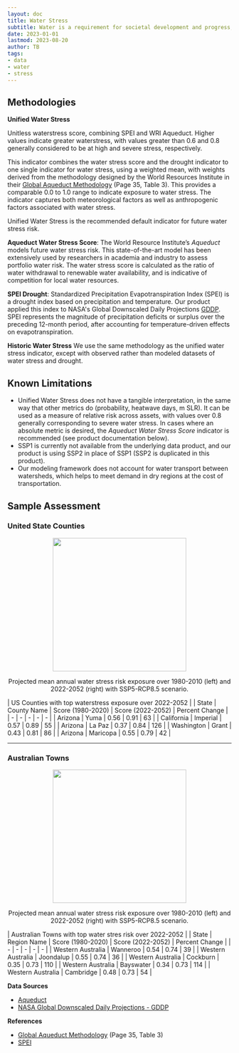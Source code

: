 ```yaml
---
layout: doc
title: Water Stress
subtitle: Water is a requirement for societal development and progress, and its availability plays a critical role across a wide variety of activities.  This includes food security, human health, electricity generation, manufacturing and mining. Changing water availability due to climate change, coupled with increasing demand from population growth and economic activity, will have substantial impacts across the globe. Rigorous, high resolution water supply and demand data is therefore needed to enable assessment of water risk exposure, both directly and throughout supply chains. Projections of future water availability can help companies and investors prepare for the complex economic and social challenges related to water stress.
date: 2023-01-01
lastmod: 2023-08-20
author: TB
tags:
- data
- water
- stress
---
```


## Methodologies
**Unified Water Stress** 

Unitless waterstress score, combining SPEI and WRI Aqueduct.  Higher values indicate greater waterstress, with values greater than 0.6 and 0.8 generally considered to be at high and severe stress, respectively.

This indicator combines the water stress score and the drought indicator to one single indicator for water stress, using a weighted mean, with weights derived from the methodology designed by the World Resources Institute in their [Global Aqueduct Methodology](https://doi.org/10.46830/writn.18.00146) (Page 35, Table 3). This provides a comparable 0.0 to 1.0 range to indicate exposure to water stress. The indicator captures both meteorological factors as well as anthropogenic factors associated with water stress.

Unified Water Stress is the recommended default indicator for future water stress risk.

**Aqueduct Water Stress Score**: The World Resource Institute’s <i>Aqueduct</i> models future water stress risk. This state-of-the-art model has been extensively used by researchers in academia and industry to assess portfolio water risk. The water stress score is calculated as the ratio of water withdrawal to renewable water availability, and is indicative of competition for local water resources. 

**SPEI Drought**: Standardized Precipitation Evapotranspiration Index (SPEI) is a drought index based on precipitation and temperature.  Our product applied this index to NASA's Global Downscaled Daily Projections [GDDP](https://www.nasa.gov/nex/gddp). SPEI represents the magnitude of precipitation deficits or surplus over the preceding 12-month period, after accounting for temperature-driven effects on evapotranspiration. 

**Historic Water Stress**
We use the same methodology as the unified water stress indicator, except with observed rather than modeled datasets of water stress and drought.

## Known Limitations
- Unified Water Stress does not have a tangible interpretation, in the same way that other metrics do (probability, heatwave days, m SLR).  It can be used as a measure of relative risk across assets, with values over 0.8 generally corresponding to severe water stress.  In cases where an absolute metric is desired, the <i>Aqueduct Water Stress Score</i> indicator is recommended (see product documentation below).
- SSP1 is currently not available from the underlying data product, and our product is using SSP2 in place of SSP1 (SSP2 is duplicated in this product). 
- Our modeling framework does not account for water transport between watersheds, which helps to meet demand in dry regions at the cost of transportation.


## Sample Assessment
### United State Counties

<p align="center">
<img height="300" src="assets/images/dataguide/water_stress_unified_score_usa_1980_2020_v_2022-2052.png">
</p>

<p align="center">
Projected mean annual water stress risk exposure over 1980-2010 (left) and 2022-2052 (right) with SSP5-RCP8.5 scenario.
</p>

| US Counties with top waterstress exposure over 2022-2052 |
| State | County Name | Score (1980-2020) | Score (2022-2052) | Percent Change | 
| - | - | - | - | - |
| Arizona | Yuma | 0.56 | 0.91 | 63 |
| California | Imperial | 0.57 | 0.89 | 55 |
| Arizona | La Paz | 0.37 | 0.84 | 126 |
| Washington | Grant | 0.43 | 0.81 | 86 |
| Arizona | Maricopa | 0.55 | 0.79 | 42 |

<hr>

### Australian Towns
<p align="center">
<img height="300" src="assets/images/dataguide/water_stress_unified_score_australia_1980_2020_v_2022-2052.png">
</p>

<p align="center">
Projected mean annual water stress risk exposure over 1980-2010 (left) and 2022-2052 (right) with SSP5-RCP8.5 scenario.
</p>

| Australian Towns with top water stres risk over 2022-2052 |
| State | Region Name | Score (1980-2020) | Score (2022-2052) | Percent Change | 
| - | - | - | - | - |
| Western Australia | Wanneroo | 0.54 | 0.74 | 39 |
| Western Australia | Joondalup | 0.55 | 0.74 | 36 |
| Western Australia | Cockburn | 0.35 | 0.73 | 110 |
| Western Australia | Bayswater | 0.34 | 0.73 | 114 |
| Western Australia | Cambridge | 0.48 | 0.73 | 54 |


**Data Sources**
- [Aqueduct](https://www.wri.org/data/aqueduct-global-maps-30-data)
- [NASA Global Downscaled Daily Projections - GDDP](https://www.nasa.gov/nex/gddp) 

**References**
- [Global Aqueduct Methodology](https://doi.org/10.46830/writn.18.00146) (Page 35, Table 3)
- [SPEI](https://link.springer.com/article/10.1007/s00382-017-3740-8)
